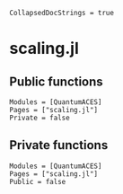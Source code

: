 ```@meta
CollapsedDocStrings = true
```

# scaling.jl

## Public functions

```@autodocs; canonical = false
Modules = [QuantumACES]
Pages = ["scaling.jl"]
Private = false
```

## Private functions

```@autodocs
Modules = [QuantumACES]
Pages = ["scaling.jl"]
Public = false
```
